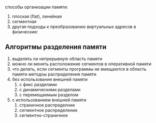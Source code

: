 способы организации памяти: 
1. плоская (flat), линейная
2. сегментная 
3. другая
подходы к преобразованию виртуальных адресов в физические: 

## Алгоритмы разделения памяти
1. выделять ли непрерывную область памяти
2. можно ли менять расположение сегментов в оперативной памяти 
3. что делать, если сегменты программы не вмещаются в область памяти
методоы распределения памяти
1. без использования внешней памяти
	1. с фикс разделами
	2. с динамическими разделами
	3. с перемещаемым разделом
2. с использованием внешней памяти
	1. страничное распределние
	2. сегментное распределение
	3. сегментно-страничное